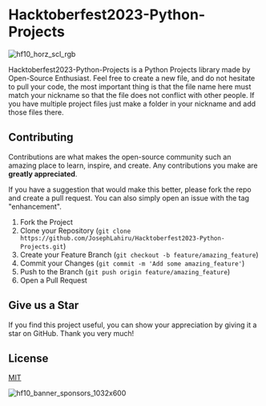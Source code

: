 # Hacktoberfest2023-Python-Projects

![hf10_horz_scl_rgb](https://github.com/JosephLahiru/Hacktoberfest2023-Python-Projects/assets/44818405/cb6e5391-6371-4714-9e17-da11c823a664)

Hacktoberfest2023-Python-Projects is a Python Projects library made by Open-Source Enthusiast. Feel free to create a new file, and do not hesitate to pull your code, the most important thing is that the file name here must match your nickname so that the file does not conflict with other people. If you have multiple project files just make a folder in your nickname and add those files there.

## Contributing
Contributions are what makes the open-source community such an amazing place to learn, inspire, and create. Any contributions you make are **greatly appreciated**.

If you have a suggestion that would make this better, please fork the repo and create a pull request. You can also simply open an issue with the tag "enhancement".

1. Fork the Project
2. Clone your Repository (`git clone https://github.com/JosephLahiru/Hacktoberfest2023-Python-Projects.git`)
3. Create your Feature Branch (`git checkout -b feature/amazing_feature`)
4. Commit your Changes (`git commit -m 'Add some amazing_feature'`)
5. Push to the Branch (`git push origin feature/amazing_feature`)
6. Open a Pull Request

## Give us a Star
If you find this project useful, you can show your appreciation by giving it a star on GitHub. Thank you very much!

## License
[MIT](https://choosealicense.com/licenses/mit/)

![hf10_banner_sponsors_1032x600](https://github.com/JosephLahiru/Hacktoberfest2023-Python-Projects/assets/44818405/e316867f-a07b-4c2f-8440-c4f49e1054c1)
